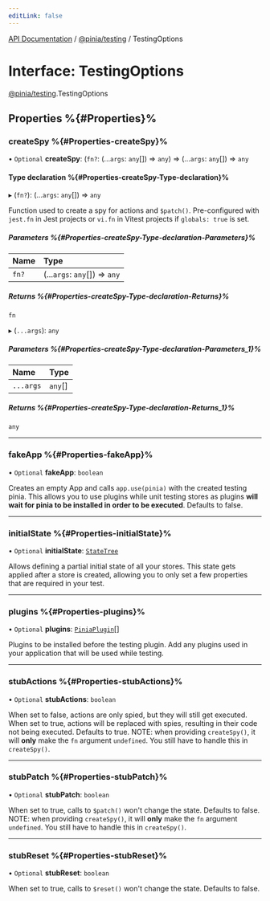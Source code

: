 ```yaml
---
editLink: false
---
```


[API Documentation](../index.md) / [@pinia/testing](../modules/pinia_testing.md) / TestingOptions

# Interface: TestingOptions

[@pinia/testing](../modules/pinia_testing.md).TestingOptions

## Properties %{#Properties}%

### createSpy %{#Properties-createSpy}%

• `Optional` **createSpy**: (`fn?`: (...`args`: `any`[]) => `any`) => (...`args`: `any`[]) => `any`

#### Type declaration %{#Properties-createSpy-Type-declaration}%

▸ (`fn?`): (...`args`: `any`[]) => `any`

Function used to create a spy for actions and `$patch()`. Pre-configured
with `jest.fn` in Jest projects or `vi.fn` in Vitest projects if
`globals: true` is set.

##### Parameters %{#Properties-createSpy-Type-declaration-Parameters}%

| Name | Type |
| :------ | :------ |
| `fn?` | (...`args`: `any`[]) => `any` |

##### Returns %{#Properties-createSpy-Type-declaration-Returns}%

`fn`

▸ (`...args`): `any`

##### Parameters %{#Properties-createSpy-Type-declaration-Parameters_1}%

| Name | Type |
| :------ | :------ |
| `...args` | `any`[] |

##### Returns %{#Properties-createSpy-Type-declaration-Returns_1}%

`any`

___

### fakeApp %{#Properties-fakeApp}%

• `Optional` **fakeApp**: `boolean`

Creates an empty App and calls `app.use(pinia)` with the created testing
pinia. This allows you to use plugins while unit testing stores as
plugins **will wait for pinia to be installed in order to be executed**.
Defaults to false.

___

### initialState %{#Properties-initialState}%

• `Optional` **initialState**: [`StateTree`](../modules/pinia.md#statetree)

Allows defining a partial initial state of all your stores. This state gets applied after a store is created,
allowing you to only set a few properties that are required in your test.

___

### plugins %{#Properties-plugins}%

• `Optional` **plugins**: [`PiniaPlugin`](pinia.PiniaPlugin.md)[]

Plugins to be installed before the testing plugin. Add any plugins used in
your application that will be used while testing.

___

### stubActions %{#Properties-stubActions}%

• `Optional` **stubActions**: `boolean`

When set to false, actions are only spied, but they will still get executed. When
set to true, actions will be replaced with spies, resulting in their code
not being executed. Defaults to true. NOTE: when providing `createSpy()`,
it will **only** make the `fn` argument `undefined`. You still have to
handle this in `createSpy()`.

___

### stubPatch %{#Properties-stubPatch}%

• `Optional` **stubPatch**: `boolean`

When set to true, calls to `$patch()` won't change the state. Defaults to
false. NOTE: when providing `createSpy()`, it will **only** make the `fn`
argument `undefined`. You still have to handle this in `createSpy()`.

___

### stubReset %{#Properties-stubReset}%

• `Optional` **stubReset**: `boolean`

When set to true, calls to `$reset()` won't change the state. Defaults to
false.
